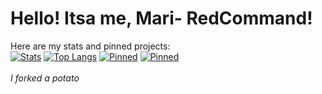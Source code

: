 # Hello! Itsa me, Mari- RedCommand!
Here are my stats and pinned projects: <br/>
[![Stats](https://github-readme-stats.vercel.app/api?username=RedCommand-dev&show_icons=true&theme=github_dark&custom_title=My%20Stats)](https://github.com/anuraghazra/github-readme-stats)
[![Top Langs](https://github-readme-stats.vercel.app/api/top-langs/?username=RedCommand-dev&layout=compact&theme=github_dark&custom_title=Top%20Langs)](https://github.com/anuraghazra/github-readme-stats)
[![Pinned](https://github-readme-stats.vercel.app/api/pin/?username=RedCommand-dev&repo=Creative-Dev-Plots-Mod&theme=github_dark)](https://github.com/RedCommand-dev/Creative-Dev-Plots-Mod)
[![Pinned](https://github-readme-stats.vercel.app/api/pin/?username=RedCommand-dev&repo=Potato&theme=github_dark)](https://github.com/RedCommand-dev/Potato)
<br/>
<br/>
*I forked a potato*
